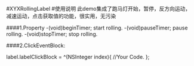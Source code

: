 #XYXRollingLabel
#使用说明
   此demo集成了跑马灯开始，暂停，反方向运动，减速运动，点击获取值的功能，很实用，无污染

####1.Property
    -(void)beginTimer;    start rolling. 
  	-(void)pauseTimer;    pause rolling. 
  	-(void)stopTimer;     stop  rolling.   
  	
####2.ClickEventBlock:<p/>
  	label.labelClickBlock = ^(NSInteger index){	
		//Your Code.
  	}; 
  	
  	